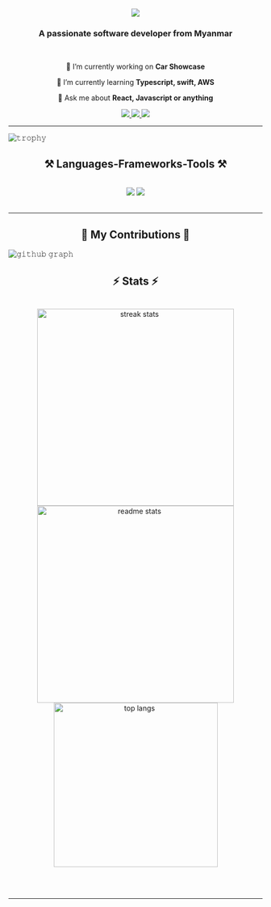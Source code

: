 <h1 align="center">
    <img src="https://readme-typing-svg.herokuapp.com/?font=Righteous&size=35&center=true&vCenter=true&width=500&height=70&duration=4000&lines=Hi+There!+👋;+I'm+Min+Thant+Mg!;" />
</h1>
<h3 align="center">A passionate software developer from Myanmar</h3>

<br/>

<div align="center">
 
 🔭 I’m currently working on **Car Showcase**
 
 🌱 I’m currently learning **Typescript, swift, AWS**

💬 Ask me about **React, Javascript or anything**


 </div>
 
<div align="center"> 
  <a href="mailto:minthantmg@gicjp.com">
    <img src="https://img.shields.io/badge/Gmail-333333?style=for-the-badge&logo=gmail&logoColor=red" />
  </a>
  <a href="https://www.linkedin.com/in/min-thant-mg-2620411b3/" target="_blank">
    <img src="https://img.shields.io/badge/LinkedIn-0077B5?style=for-the-badge&logo=linkedin&logoColor=white" target="_blank" />
  </a>
  <a href="https://minthantmgdev.vercel.app" target="_blank">
     <img src="https://img.shields.io/badge/Portfolio-FF5722?style=for-the-badge&logo=todoist&logoColor=white" target="_blank" /> <!-- sqlite, safari, google-chrome are other good icon options -->
  </a>
</div>

 <hr/>
 
 ![𝚝𝚛𝚘𝚙𝚑𝚢](https://github-profile-trophy.vercel.app/?username=minthant-gic&column=8&margin-w=15&margin-h=15&no-bg=true&no-frame=true&theme=juicyfresh)
 
<h2 align="center">⚒️ Languages-Frameworks-Tools ⚒️</h2>
<br/>
<div align="center">
    <img src="https://skillicons.dev/icons?i=react,bootstrap,postman,html,css,vscode,github,figma,tailwind,git" />
    <img src="https://skillicons.dev/icons?i=nodejs,javascript,typescript,nextjs,firebase,mongodb,java,kotlin,mysql" /><br>
</div>

<br/>
<hr/>
<div align="center">
  <h2>🐍 My Contributions 🐍</h2>
</div>

![𝚐𝚒𝚝𝚑𝚞𝚋 𝚐𝚛𝚊𝚙𝚑](https://github-readme-activity-graph.vercel.app/graph?username=minthant-gic&theme=react-dark&hide_border=true&area=true)

<h2 align="center">⚡ Stats ⚡</h2>
<br>
<div align=center>
  <img width=390 src="https://github-readme-streak-stats-salesp07.vercel.app/?user=minthant-gic&count_private=true&theme=react&border_radius=10" alt="streak stats"/>
  <img width=390 src="https://github-readme-stats-salesp07.vercel.app/api?username=minthant-gic&count_private=true&show_icons=true&theme=react&rank_icon=github&border_radius=10" alt="readme stats" />
  <br/>
  <img width=325 align="center" src="https://github-readme-stats-salesp07.vercel.app/api/top-langs/?username=minthant-gic&hide=HTML&langs_count=8&layout=compact&theme=react&border_radius=10&size_weight=0.5&count_weight=0.5&exclude_repo=github-readme-stats" alt="top langs" />
</div>

<br/><br/>

<hr/>

<br/>
